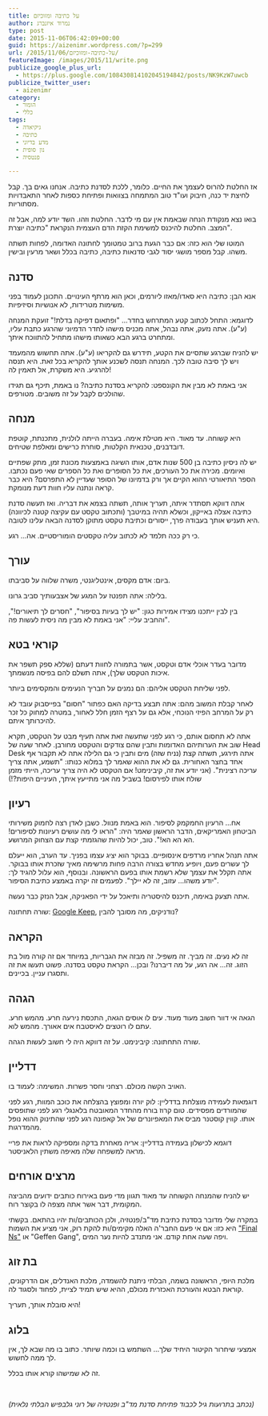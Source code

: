 ```yaml
---
title: על כתיבה ומזוכיזם
author: נמרוד איזנברג
type: post
date: 2015-11-06T06:42:09+00:00
guid: https://aizenimr.wordpress.com/?p=299
url: /2015/11/06/על-כתיבה-ומזוכיזם/
featureImage: /images/2015/11/write.png
publicize_google_plus_url:
  - https://plus.google.com/108430814102045194842/posts/NK9KzW7uwcb
publicize_twitter_user:
  - aizenimr
category:
  - הומור
  - כללי
tags:
  - גיקיאדה
  - כתיבה
  - מדע בדיוני
  - נון סופית
  - פנטסיה

---
```

אז החלטת להרוס לעצמך את החיים. כלומר, ללכת לסדנת כתיבה. אנחנו גאים בך. קבל לחיצת יד כנה, חיבוק ועו"ד טוב המתמחה בצוואות ופתיחת כספות לאחר התאבדויות מסתוריות.

בואו נצא מנקודת הנחה שבאמת אין עם מי לדבר. החלטת וזהו. השד יודע למה, אבל זה המצב. החלטת להיכנס למשימת הקזת הדם העצמית הנקראת "כתיבה יוצרת".

המוטו שלי הוא כזה: אם כבר הגעת ברוב טמטומך לחתונה האדומה, לפחות תשתה משהו. קבל מספר מושגי יסוד לגבי סדנאות כתיבה, כתיבה בכלל ושאר מרעין ובישין.

## סדנה

אנא הבן: כתיבה היא סאדו/מאזו ליורמים, וכאן הוא מרתף העינויים. התכונן לעמוד בפני משימות מטרידות, לא אנושיות וסיזיפיות.

לדוגמא: התחל לכתוב קטע המתרחש בחדר... "ופתאום דפיקה בדלת!" זועקת המנחה (ע"ע). אתה נזעק, אתה נבהל, אתה מכניס מישהו לחדר הדמיוני שהרגע כתבת עליו, ומתחרט ברגע הבא כשאותו מישהו מתחיל להתווכח איתך.

יש להניח שברגע שתסיים את הקטע, תידרש גם להקריאו (ע"ע). אתה תחשוש מהמעמד ויש לך סיבה טובה לכך. המנחה תנסה לשכנע אותך להקריא בכל זאת. היא תנסה להרגיע. היא משקרת, אל תאמין לה!

אני באמת לא מבין את הקונספט: להקריא בסדנת כתיבה? נו באמת, תיכף גם תגידו שהולכים לקבל על זה משובים. מטורפים.

## מנחה

היא קשוחה. עד מאוד. היא מטילת אימה. בעברה הייתה לולנית, מתכנתת, קוטפת דובדבנים, טכנאית הקלטות, סוחרת כרישים ומאלפת שטיחים.

יש לה ניסיון כתיבה בן 500 שנות אדם, אותו השיגה באמצעות מכונת זמן, מתק שפתיים ואיומים. מכירה את כל העורכים, את כל הסופרים ואת כל הספרים שאי פעם נכתבו. הספר התיאורטי ההוא הקיים אך ורק בדמיונו של הסופר שעדיין לא התפרסם? היא כבר קראה ונתנה עליו חוות דעת מנומקת.

אתה דווקא תסתדר איתה, תעריך אותה, תשתה בצמא את דבריה. ואז תעשה סדנת כתיבה אצלה באייקון, וכשלא תהיה במיטבך (ותכתוב טקסט עם עקיצה קטנה לכיוונה) היא תעניש אותך בעבודה פרך, ייסורים וכתיבת טקסט מתוקן לסדנה הבאה עלינו לטובה.

כי רק ככה תלמד לא לכתוב עליה טקסטים הומוריסטיים. אה... רגע.

## עורך

ביום: אדם מקסים, אינטליגנטי, משרה שלווה על סביבתו.

בלילה: אתה תפנטז על המגע של אצבעותיך סביב גרונו.

בין לבין ייתכנו מצידו אמירות כגון: "יש לך בעיות בסיפור", "חסרים לך תיאורים!", והחביב עליי: "אני באמת לא מבין מה ניסית לעשות פה".

## קוראי בטא

מדובר בעדר אוכלי אדם וטקסט, אשר בתמורה לחוות דעתם (שללא ספק תשפר את איכות הטקסט שלך), אתה תשלם להם בפיסה מנשמתך.

לפני שליחת הטקסט אליהם: הם נמנים על חבריך הנעימים והמקסימים ביותר.

לאחר קבלת המשוב מהם: אתה תבצע בדיקה האם כפתור "חסום" בפייסבוק עובד לא רק על המרחב הפיזי הנוכחי, אלא גם על רצף הזמן חלל לאחור, במטרה למחוק כל זכר להיכרותך איתם.

אתה לא תחסום אותם, כי רגע לפני שתעשה זאת אתה תעיף מבט על הטקסט, תקרא שוב את הערותיהם האדומות ותבין שהם צודקים והטקסט מחורבן. לאחר שעה של Head Desk אתה תירגע, תשתה קצת (נניח שזה) מים ותבין כי גם הלילה אתה לא תקבור אף אחד בחצר האחורית. גם לא את ההוא שאמר לך במלוא כנותו: "תשמע, אתה צריך עריכה רצינית". (אני יודע את זה, קיבינימט! אם הטקסט לא היה צריך עריכה, הייתי מזמן שולח אותו לפירסום! בשביל מה אני מתייעץ איתך, העיניים היפות?!)

## רעיון

אח... הרעיון החמקמק לסיפור. הוא באמת מנוול. כשבן לאדן רצה לחמוק משירותי הביטחון האמריקאים, הדבר הראשון שאמר היה: "הראו לי מה עושים רעיונות לסיפורים! הא הא הא!". טוב, יכול להיות שהגזמתי קצת עם הצחוק המרושע.

אתה תנהל אחריו מרדפים אינסופיים. בבוקר הוא יציג עצמו בפניך. עד הערב, הוא ייעלם לך עשרים פעם, ויופיע מחדש בצורה הרבה פחות מרשימה מאיך שזכרת אותו בבוקר. אתה תקלל את עצמך שלא רשמת אותו בפעם הראשונה. ובנוסף, הוא עלול להגיד לך: "יודע משהו... עזוב, זה לא יילך". לפעמים זה יקרה באמצע כתיבת הסיפור.

אתה תצעק באימה, תיכנס להיסטריה ותיאכל על ידי הפאניקה, אבל הנזק כבר נעשה.

שורה תחתונה: <a href="http://keep.google.com" target="_blank" rel="noopener noreferrer">Google Keep</a>, נודניקים, מה מסובך להבין?

## הקראה

זה לא נעים. זה מביך. זה משפיל. זה מבזה את הגבריות, במיוחד אם זה קורה מול בת הזוג. זה... אה רגע, על מה דיברנו? ובכן... הקראת טקסט בסדנה. פשוט תעשו את זה ותסגרו עניין. בכיינים.

## הגהה

הגאה אי דוור חשוב מעוד מעוד. עים לו אוסים הגאה, התכסת נירעה חרע. מהמש חרע. עתם לו רוטצים לאיסטבח אים אאורך. מהמש לוא.

שורה התחתונה: קיבינימט. על זה דווקא היה לי חשוב לעשות הגהה.

## דדליין

האויב הקשה מכולם. רצחני וחסר פשרות. המשימה: לעמוד בו.

דוגמאות לעמידה מוצלחת בדדליין: לוק יורה ומפוצץ בהצלחה את כוכב המוות, רגע לפני שהמורדים מפסידים. טום קרוז בורח מהחדר המאובטח בלאנגלי רגע לפני שתופסים אותו. קווין קוסטנר מביס את המאפיונרים של אל קאפונה רגע לפני שהתינוק ההוא נופל מהמדרגות.

דוגמא לכישלון בעמידה בדדליין: אריה מאחרת בדקה ומספיקה לראות את פריי מראה למשפחה שלה מאיפה משתין הלאניסטר.

## מרצים אורחים

יש להניח שהמנחה הקשוחה עד מאוד תגוון מדי פעם באירוח כותבים ידועים מהביצה המקומית, דבר אשר אתה מצפה לו בקוצר רוח.

במקרה שלי מדובר בסדנת כתיבת מד"ב/פנטזיה, ולכן הכותבים/ות יהיו בהתאם. בקשתי היא כזו: אם אי פעם החבר'ה האלה מקימים/ות להקת רוק, אני מציע את השמות <a href="/2015/08/05/%d7%94%d7%95%d7%90-%d7%95%d7%94%d7%99%d7%90-2/" target="_blank" rel="noopener noreferrer">"Final Ns"</a> או "Geffen Gang", ויפה שעה אחת קודם. אני מתנדב להיות נער המים.

## בת זוג

מלכת היופי, הראשונה בשמה, הבלתי ניתנת להשמדה, מלכת האנדלים, אם הדרקונים, קוראת הבטא והעורכת האכזרית מכולם, ההיא שיש תמיד לציית, לפחוד ולסגוד לה.

היא סובלת אותך, תעריך!

## בלוג

אמצעי שיחרור הקיטור היחיד שלך... השתמש בו וכמה שיותר. כתוב בו מה שבא לך, אין לך ממה לחשוש.

זה לא שמישהו קורא אותו בכלל.

&nbsp;

_(נכתב בתרועות גיל לכבוד פתיחת סדנת מד"ב ופנטזיה של רוני גלבפיש הבלתי נלאית)_